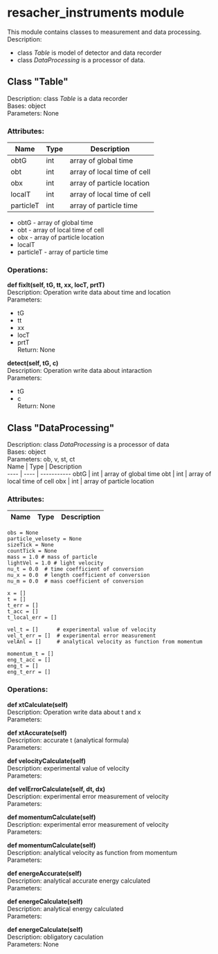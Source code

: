 # resacher_instruments module
This module contains classes to measurement and data processing.  
Description:
  - class *Table* is model of detector and data recorder
  - class *DataProcessing* is a processor of data.  
  
## Class "Table"
Description: class *Table* is a data recorder  
Bases: object    
Parameters:	None  

### Attributes: 

Name | Type | Description  
---- | ---- | ----------- 
obtG | int | array of global time
obt | int | array of local time of cell
obx | int | array of particle location
localT | int | array of local time of cell
particleT | int | array of particle time

  - obtG - array of global time
  - obt - array of local time of cell
  - obx - array of particle location
  - localT 
  - particleT - array of particle time

### Operations:  
**def fixIt(self, tG, tt, xx, locT, prtT)**  
Description: Operation write data about time and location  
Parameters:  
- tG
- tt
- xx
- locT
- prtT  
Return: None

**detect(self, tG, c)**  
Description: Operation write data about intaraction  
Parameters:  
- tG
- c  
Return: None

## Class "DataProcessing"
Description: class *DataProcessing* is a processor of data  
Bases: object    
Parameters:	ob, v, st, ct  
Name | Type | Description  
---- | ---- | ----------- 
obtG | int | array of global time
obt | int | array of local time of cell
obx | int | array of particle location

### Attributes: 

Name | Type | Description  
---- | ---- | ----------- 
    obs = None
    particle_velosety = None
    sizeTick = None
    countTick = None
    mass = 1.0 # mass of particle
    lightVel = 1.0 # light velocity
    nu_t = 0.0  # time coefficient of conversion
    nu_x = 0.0  # length coefficient of conversion
    nu_m = 0.0  # mass coefficient of conversion 

    x = []
    t = []
    t_err = []
    t_acc = []
    t_local_err = []
    
    vel_t = []      # experimental value of velocity
    vel_t_err = []  # experimental error measurement
    velAnl = []     # analytical velocity as function from momentum

    momentum_t = []
    eng_t_acc = []
    eng_t = []
    eng_t_err = []

### Operations: 

**def xtCalculate(self)**  
Description: Operation write data about t and x  
Parameters:  

**def xtAccurate(self)**  
Description: accurate t (analytical formula)  
Parameters: 

**def velocityCalculate(self)**  
Description: experimental value of velocity  
Parameters: 

**def velErrorCalculate(self, dt, dx)**  
Description: experimental error measurement of velocity  
Parameters: 

**def momentumCalculate(self)**  
Description: experimental error measurement of velocity  
Parameters: 

**def momentumCalculate(self)**  
Description: analytical velocity as function from momentum   
Parameters: 

**def energeAccurate(self)**  
Description: analytical accurate energy calculated   
Parameters: 

**def energeCalculate(self)**  
Description: analytical energy calculated   
Parameters: 

**def energeCalculate(self)**  
Description: obligatory caculation   
Parameters: None

